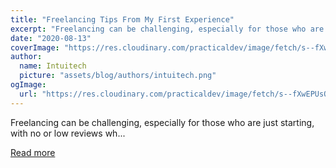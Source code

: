 ```yaml
---
title: "Freelancing Tips From My First Experience"
excerpt: "Freelancing can be challenging, especially for those who are just starting, with no or low reviews wh..."
date: "2020-08-13"
coverImage: "https://res.cloudinary.com/practicaldev/image/fetch/s--fXwEPUsO--/c_imagga_scale,f_auto,fl_progressive,h_420,q_auto,w_1000/https://dev-to-uploads.s3.amazonaws.com/i/wjz3a2431rom1ndfif6r.PNG"
author:
  name: Intuitech
  picture: "assets/blog/authors/intuitech.png"
ogImage:
  url: "https://res.cloudinary.com/practicaldev/image/fetch/s--fXwEPUsO--/c_imagga_scale,f_auto,fl_progressive,h_420,q_auto,w_1000/https://dev-to-uploads.s3.amazonaws.com/i/wjz3a2431rom1ndfif6r.PNG"
---
```


Freelancing can be challenging, especially for those who are just starting, with no or low reviews wh...

[Read more](https://dev.to/dejanmt/freelancing-tips-from-my-first-experience-2en1)
